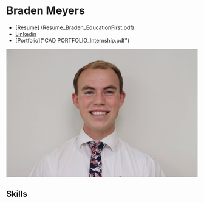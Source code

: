 # Braden Meyers

- [Resume] (Resume_Braden_EducationFirst.pdf)
- [Linkedin](https://www.linkedin.com/in/braden-meyers262)
- [Portfolio]("CAD PORTFOLIO_Internship.pdf") 

![image info](Images/Profile.jpg)


## Skills
